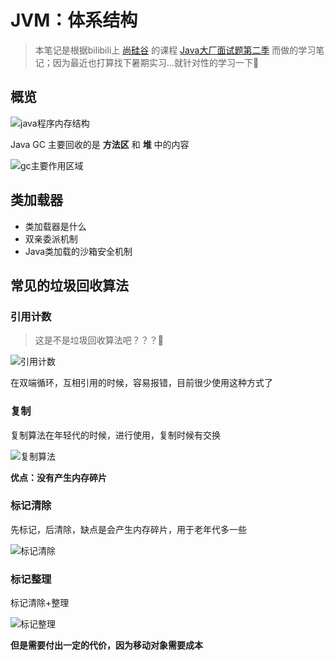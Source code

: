 # JVM：体系结构

> 本笔记是根据bilibili上 [尚硅谷](https://space.bilibili.com/302417610) 的课程 [Java大厂面试题第二季](https://www.bilibili.com/video/BV18b411M7xz?spm_id_from=333.788.b_636f6d6d656e74.29) 而做的学习笔记；因为最近也打算找下暑期实习...就针对性的学习一下:grimacing:
>

## 概览

![java程序内存结构](https://xycnotes.oss-cn-hangzhou.aliyuncs.com/img/202206251633614.png)

Java GC 主要回收的是 **方法区** 和 **堆** 中的内容

![gc主要作用区域](https://xycnotes.oss-cn-hangzhou.aliyuncs.com/img/202206251633475.png)

## 类加载器

- 类加载器是什么
- 双亲委派机制
- Java类加载的沙箱安全机制

## 常见的垃圾回收算法

### 引用计数

> 这是不是垃圾回收算法吧？？？:dog:

![引用计数](https://xycnotes.oss-cn-hangzhou.aliyuncs.com/img/202206251633189.png)

在双端循环，互相引用的时候，容易报错，目前很少使用这种方式了

### 复制

复制算法在年轻代的时候，进行使用，复制时候有交换

![复制算法](https://xycnotes.oss-cn-hangzhou.aliyuncs.com/img/202206251633037.png)

**优点：没有产生内存碎片**

### 标记清除

先标记，后清除，缺点是会产生内存碎片，用于老年代多一些

![标记清除](https://xycnotes.oss-cn-hangzhou.aliyuncs.com/img/202206251633762.png)

### 标记整理

标记清除+整理

![标记整理](https://xycnotes.oss-cn-hangzhou.aliyuncs.com/img/202206251633662.png)

**但是需要付出一定的代价，因为移动对象需要成本**